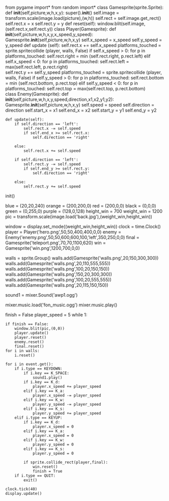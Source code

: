 from pygame import*
from random import*
class Gamesprite(sprite.Sprite):
    def __init__(self,picture,w,h,x,y):
        super().__init__()
        self.image = transform.scale(image.load(picture),(w,h))
        self.rect = self.image.get_rect()
        self.rect.x = x
        self.rect.y = y
    def reset(self):
       window.blit(self.image,(self.rect.x,self.rect.y))
class Player(Gamesprite):
    def __init__(self,picture,w,h,x,y,x_speed,y_speed):
        Gamesprite.__init__(self,picture,w,h,x,y)
        self.x_speed = x_speed
        self.y_speed = y_speed
    def update (self):
        self.rect.x += self.x_speed
        platforms_touched = sprite.spritecollide (player, walls, False)
        if self.x_speed > 0:
            for p in platforms_touched:
                self.rect.right = min (self.rect.right, p.rect.left)
        elif self.x_speed < 0:
            for p in platforms_touched:
                self.rect.left = max(self.rect.left, p.rect.right)                
        self.rect.y += self.y_speed
        platforms_touched = sprite.spritecollide (player, walls, False)
        if self.y_speed > 0:
            for p in platforms_touched:
                self.rect.bottom = min (self.rect.bottom, p.rect.top)
        elif self.y_speed < 0:
            for p in platforms_touched:
                self.rect.top = max(self.rect.top, p.rect.bottom)    
class Enemy(Gamesprite):
    def __init__(self,picture,w,h,x,y,speed,direction,x1,x2,y1,y2):
        Gamesprite.__init__(self,picture,w,h,x,y)
        self.speed = speed 
        self.direction = direction 
        self.start_x = x1
        self.end_x = x2
        self.start_y = y1
        self.end_y = y2
    
    def update(self):
        if self.direction == 'left':
            self.rect.x -= self.speed
            if self.end_x >= self.rect.x:
                self.direction == 'right'

        else:
            self.rect.x += self.speed

        if self.direction == 'left':
            self.rect.y -= self.speed
            if self.end_y >= self.rect.y:
                self.direction == 'right'

        else:
            self.rect.y += self.speed







init()



blue = (20,20,240)
orange = (200,200,0)
red = (200,0,0)
black = (0,0,0)
green = (0,255,0)
purple = (128,0,128)
height_win = 700
weight_win = 1200
pic = transform.scale(image.load('back.jpg'),(weight_win,height_win))

window = display.set_mode((weight_win,height_win))
clock = time.Clock()
player = Player('hero.png',50,50,400,400,0,0)
enemy = Enemy('enemy.png',50,50,600,600,100,'left',350,250,0,0)
final = Gamesprite('teleport.png',70,70,1100,620)
win = Gamesprite('win.png',1200,700,0,0)

walls = sprite.Group()
walls.add(Gamesprite('walls.png',20,150,300,300))
walls.add(Gamesprite('walls.png',20,110,555,555))
walls.add(Gamesprite('walls.png',100,20,150,150))
walls.add(Gamesprite('walls.png',150,20,300,300))
walls.add(Gamesprite('walls.png',100,20,555,555))
walls.add(Gamesprite('walls.png',20,115,150,150))

sound1 = mixer.Sound('awp1.ogg')

mixer.music.load('fon_music.ogg')
mixer.music.play()

finish = False
player_speed = 5
while 1:
    
    if finish == False:
        window.blit(pic,(0,0))
        player.update()
        player.reset()
        enemy.reset()
        final.reset()
    for i in walls:
        i.reset()
    
    for i in event.get():
        if i.type == KEYDOWN:
            if i.key == K_SPACE:
                sound1.play()
            if i.key == K_d:
                player.x_speed += player_speed
            elif i.key == K_a:
                player.x_speed -= player_speed
            elif i.key == K_w:
                player.y_speed -= player_speed
            elif i.key == K_s:
                player.y_speed += player_speed
        elif i.type == KEYUP:
            if i.key == K_d:
                player.x_speed = 0
            elif i.key == K_a:
                player.x_speed = 0
            elif i.key == K_w:
                player.y_speed = 0
            elif i.key == K_s:
                player.y_speed = 0
    
            if sprite.collide_rect(player,final):
                win.reset()    
                finish = True    
        if i.type == QUIT:
            exit()
    
    clock.tick(40)
    display.update()
